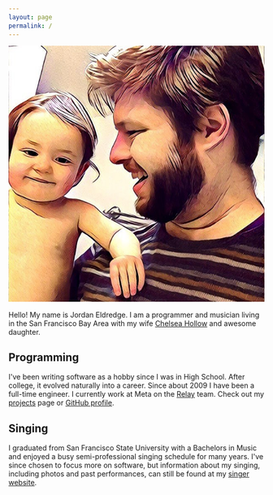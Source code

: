```yaml
---
layout: page
permalink: /
---
```

<div class='headshot'>
<img src="/images/avatar.jpg"
class="shadow-xl rounded-xl"
alt='Jordan Eldredge with his daughter'>
</div>

Hello! My name is Jordan Eldredge. I am a programmer and musician living in the San Francisco Bay Area with my wife [Chelsea Hollow](http://chelseahollow.com) and awesome daughter.

## Programming

I've been writing software as a hobby since I was in High School. After college, it evolved naturally into a career. Since about 2009 I have been a full-time engineer. I currently work at Meta on the [Relay](https://relay.dev/) team.  Check out my [projects](projects) page or [GitHub profile](https://github.com/captbaritone).

## Singing

I graduated from San Francisco State University with a Bachelors in Music and enjoyed a busy semi-professional singing schedule for many years. I've since chosen to focus more on software, but information about my singing, including photos and past performances, can still be found at my [singer website](singer).
